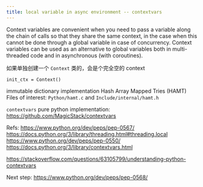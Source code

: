 ```yaml
---
title: local variable in async environment -- contextvars
---
```





Context variables are convenient when you need to pass a variable along the chain of calls so that they share the same context, in the case when this cannot be done through a global variable in case of concurrency. Context variables can be used as an alternative to global variables both in multi-threaded code and in asynchronous (with coroutines).





如果单独创建一个 `Context` 类的，会是个完全空的 context

```
init_ctx = Context()
```



immutable dictionary implementation
Hash Array Mapped Tries (HAMT)
Files of interest: `Python/hamt.c` and `Include/internal/hamt.h`


`contextvars` pure python implementation: https://github.com/MagicStack/contextvars



Refs:
https://www.python.org/dev/peps/pep-0567/
https://docs.python.org/3/library/threading.html#threading.local
https://www.python.org/dev/peps/pep-0550/
https://docs.python.org/3/library/contextvars.html

https://stackoverflow.com/questions/63105799/understanding-python-contextvars

Next step:
https://www.python.org/dev/peps/pep-0568/
